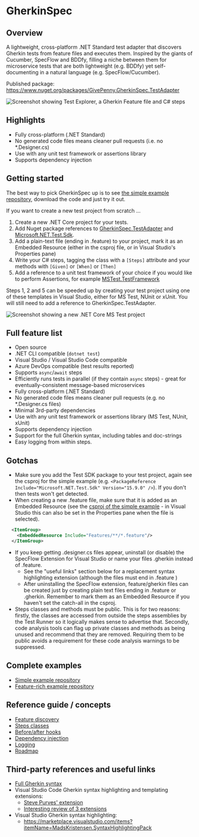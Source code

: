 # GherkinSpec

## Overview

A lightweight, cross-platform .NET Standard test adapter that discovers Gherkin tests from feature files and executes them.  Inspired by the giants of Cucumber, SpecFlow and BDDfy, filling a niche between them for microservice tests that are both lightweight (e.g. BDDfy) yet self-documenting in a natural language (e.g. SpecFlow/Cucumber).

Published package: https://www.nuget.org/packages/GivePenny.GherkinSpec.TestAdapter

![Screenshot showing Test Explorer, a Gherkin Feature file and C# steps](docs/Preview.png)

## Highlights

* Fully cross-platform (.NET Standard)
* No generated code files means cleaner pull requests (i.e. no *.Designer.cs)
* Use with any unit test framework or assertions library
* Supports dependency injection

## Getting started

The best way to pick GherkinSpec up is to see [the simple example repository](https://github.com/GivePenny/GherkinSpec.SimpleExample), download the code and just try it out.

If you want to create a new test project from scratch ...

1. Create a new .NET Core project for your tests.
2. Add Nuget package references to [GherkinSpec.TestAdapter](https://www.nuget.org/packages/GivePenny.GherkinSpec.TestAdapter) and [Microsoft.NET.Test.Sdk](https://www.nuget.org/packages/Microsoft.NET.Test.Sdk).
3. Add a plain-text file (ending in .feature) to your project, mark it as an Embedded Resource (either in the csproj file, or in Visual Studio's Properties pane)
4. Write your C# steps, tagging the class with a `[Steps]` attribute and your methods with `[Given]` or `[When]` or `[Then]`
5. Add a reference to a unit test framework of your choice if you would like to perform Assertions, for example [MSTest.TestFramework](https://www.nuget.org/packages/MSTest.TestFramework)

Steps 1, 2 and 5 can be speeded up by creating your test project using one of these templates in Visual Studio, either for MS Test, NUnit or xUnit.  You will still need to add a reference to GherkinSpec.TestAdapter.

![Screenshot showing a new .NET Core MS Test project](docs/MSTestProject.png)

## Full feature list

* Open source
* .NET CLI compatible (`dotnet test`)
* Visual Studio / Visual Studio Code compatible
* Azure DevOps compatible (test results reported)
* Supports `async`/`await` steps
* Efficiently runs tests in parallel (if they contain `async` steps) - great for eventually-consistent message-based microservices
* Fully cross-platform (.NET Standard)
* No generated code files means cleaner pull requests (e.g. no *.Designer.cs files)
* Minimal 3rd-party dependencies
* Use with any unit test framework or assertions library (MS Test, NUnit, xUnit)
* Supports dependency injection
* Support for the full Gherkin syntax, including tables and doc-strings
* Easy logging from within steps.

## Gotchas

* Make sure you add the Test SDK package to your test project, again see the csproj for the simple example (e.g. `<PackageReference Include="Microsoft.NET.Test.Sdk" Version="15.9.0" />`).  If you don't then tests won't get detected.
* When creating a new .feature file, make sure that it is added as an Embedded Resource (see the [csproj of the simple example](https://github.com/GivePenny/GherkinSpec.SimpleExample/blob/master/GherkinSpec.SimpleExample.Tests/GherkinSpec.SimpleExample.Tests.csproj) - in Visual Studio this can also be set in the Properties pane when the file is selected).

```xml
  <ItemGroup>
    <EmbeddedResource Include="Features/**/*.feature"/>
  </ItemGroup>
```

* If you keep getting .designer.cs files appear, uninstall (or disable) the SpecFlow Extension for Visual Studio or name your files .gherkin instead of .feature.
  * See the "useful links" section below for a replacement syntax highlighting extension (although the files must end in .feature )
  * After uninstalling the SpecFlow extension, feature/gherkin files can be created just by creating plain text files ending in .feature or .gherkin.  Remember to mark them as an Embedded Resource if you haven't set the catch-all in the csproj.
* Steps classes and methods must be public. This is for two reasons: firstly, the classes are accessed from outside the steps assemblies by the Test Runner so it logically makes sense to advertise that.  Secondly, code analysis tools can flag up private classes and methods as being unused and recommend that they are removed.  Requiring them to be public avoids a requirement for these code analysis warnings to be suppressed.

## Complete examples

* [Simple example repository](https://github.com/GivePenny/GherkinSpec.SimpleExample)
* [Feature-rich example repository](https://github.com/GivePenny/GherkinSpec.ComplexExample)

## Reference guide / concepts
* [Feature discovery](docs/Feature-Discovery.md)
* [Steps classes](docs/Steps.md)
* [Before/after hooks](docs/Hooks.md)
* [Dependency injection](docs/DependencyInjection.md)
* [Logging](docs/Logging.md)
* [Roadmap](docs/Roadmap.md)

## Third-party references and useful links

* [Full Gherkin syntax](https://docs.cucumber.io/gherkin/reference/)
* Visual Studio Code Gherkin syntax highlighting and templating extensions:
  * [Steve Purves' extension](https://marketplace.visualstudio.com/items?itemName=stevejpurves.cucumber)
  * [Interesting review of 3 extensions](https://automationpanda.com/2018/08/09/gherkin-syntax-highlighting-in-visual-studio-code/)
* Visual Studio Gherkin syntax highlighting:
  * https://marketplace.visualstudio.com/items?itemName=MadsKristensen.SyntaxHighlightingPack